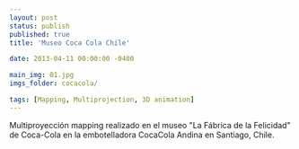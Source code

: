 ```yaml
---
layout: post
status: publish
published: true
title: 'Museo Coca Cola Chile'

date: 2013-04-11 00:00:00 -0400

main_img: 01.jpg
imgs_folder: cocacola/

tags: [Mapping, Multiprojection, 3D animation]
---
```


Multiproyección mapping realizado en el museo "La Fábrica de la Felicidad" de Coca-Cola en la embotelladora CocaCola Andina en Santiago, Chile.
